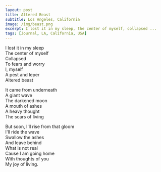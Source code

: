 ```yaml
---
layout: post
title: Altered Beast
subtitle: Los Angeles, California
image: /img/beast.png
excerpt: I lost it in my sleep, the center of myself, collapsed ...
tags: [Journal, LA, California, USA]
---
```


I lost it in my sleep  
The center of myself  
Collapsed  
To fears and worry  
I, myself  
A pest and leper  
Altered beast  

It came from underneath  
A giant wave  
The darkened moon  
A mouth of ashes  
A heavy thought  
The scars of living  

But soon, I'll rise from that gloom  
I'll ride the wave  
Swallow the ashes  
And leave behind  
What is not real  
Cause I am going home  
With thoughts of you  
My joy of living.  

